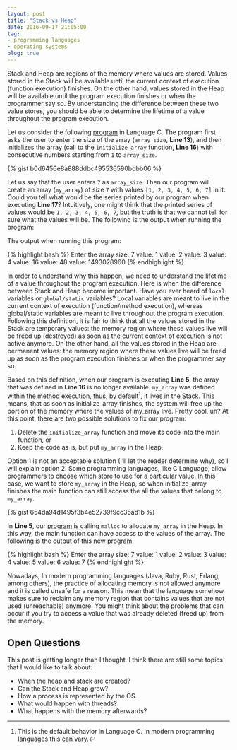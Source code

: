 ```yaml
---
layout: post
title: "Stack vs Heap"
date: 2016-09-17 21:05:00
tag:
- programming languages
- operating systems
blog: true
---
```


Stack and Heap are regions of the memory where values are
stored. Values stored in the Stack will be available until the current
context of execution (function execution) finishes.  On the other
hand, values stored in the Heap will be available until the program
execution finishes or when the programmer say so. By understanding the
difference between these two value stores, you should be able to
determine the lifetime of a value throughout the program execution.

Let us consider the following [program](https://gist.githubusercontent.com/minostro/b0d6456e8a888ddbc495536590bdbb06/raw/2d521298cb88bf9f6d7e1bd52c20fe574a8c39b6/store_variable_in_the_stack.c) in
Language C.  The program first asks the user to enter the size of the
array (`array_size`, **Line 13**), and then initializes the array (call to
the `initialize_array` function, **Line 16**) with consecutive numbers starting
from `1` to `array_size`.

{% gist b0d6456e8a888ddbc495536590bdbb06 %}

Let us say that the user enters `7` as `array_size`.  Then our
program will create an array (`my_array`) of size `7` with values
`[1, 2, 3, 4, 5, 6, 7]` in it.  Could you tell what would be the series
printed by our program when executing **Line 17**?  Intuitively, one might
think that the printed series of values would be `1, 2, 3, 4, 5, 6, 7`,
but the truth is that we cannot tell for sure what the values will be.
The following is the output when running the program:

The output when running this program:

{% highlight bash %}
Enter the array size:
7
value: 1
value: 2
value: 3
value: 4
value: 16
value: 48
value: 1493028960
{% endhighlight %}

In order to understand why this happen, we need to understand the
lifetime of a value throughout the program execution.  Here is when
the difference between Stack and Heap become important.  Have you ever
heard of `local` variables or `global/static` variables?  Local variables
are meant to live in the current context of execution (function/method
execution), whereas global/static variables are meant to live
throughout the program execution.  Following this definition, it is
fair to think that all the values stored in the Stack are temporary
values: the memory region where these values live will be freed up
(destroyed) as soon as the current context of execution is not active
anymore.  On the other hand, all the values stored in the Heap are
permanent values: the memory region where these values live will be
freed up as soon as the program execution finishes or when the
programmer say so.

Based on this definition, when our program is executing **Line 5**, the
array that was defined in **Line 16** is no longer available.  `my_array`
was defined within the method execution, thus, by default[^1], it lives
in the Stack.  This means, that as soon as initialize_array finishes,
the system will free up the portion of the memory where the values of
my_array live.  Pretty cool, uh?  At this point, there are two
possible solutions to fix our program:

[^1]: This is the default behavior in Language C. In modern programming languages this can vary.

1. Delete the `initialize_array` function and move its code into the main
function, or
2. Keep the code as is, but put `my_array` in the Heap.

Option 1 is not an acceptable solution (I’ll let the reader determine
why), so I will explain option 2.  Some programming languages, like
C Language, allow programmers to choose which store to use for a
particular value.  In this case, we want to store `my_array` in the
Heap, so when initialize_array finishes the main function can still
access the all the values that belong to `my_array`.

{% gist 654da94d1495f3b4e52739f9cc35ad1b %}

In **Line 5**, our [program](https://gist.githubusercontent.com/minostro/654da94d1495f3b4e52739f9cc35ad1b/raw/be0fd27a82f6f76f67f2e779f4277b09ef8cabe0/store_variable_in_the_heap.c) is
calling `malloc` to allocate `my_array` in the Heap.  In this way, the
main function can have access to the values of the array.  The
following is the output of this new program:

{% highlight bash %}
Enter the array size:
7
value: 1
value: 2
value: 3
value: 4
value: 5
value: 6
value: 7
{% endhighlight %}

Nowadays, In modern programming languages (Java, Ruby, Rust, Erlang,
among others), the practice of allocating memory is not allowed
anymore and it is called unsafe for a reason. This mean that the
language somehow makes sure to reclaim any memory region that contains
values that are not used (unreachable) anymore. You might think about
the problems that can occur if you try to access a value that was
already deleted (freed up) from the memory.

Open Questions
------

This post is getting longer than I thought.  I think there are still
some topics that I would like to talk about:

* When the heap and stack are created?
* Can the Stack and Heap grow?
* How a process is represented by the OS.
* What would happen with threads?
* What happens with the memory afterwards?

